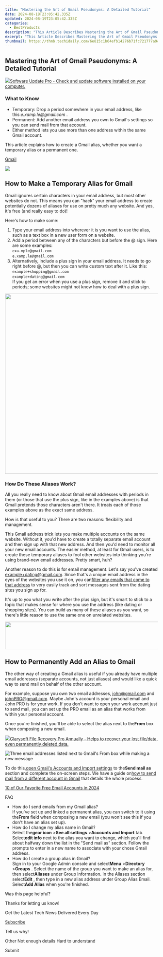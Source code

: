 ```yaml
---
title: "Mastering the Art of Gmail Pseudonyms: A Detailed Tutorial"
date: 2024-08-18T23:05:42.335Z
updated: 2024-08-19T23:05:42.335Z
categories:
  - BestProducts
description: "This Article Describes Mastering the Art of Gmail Pseudonyms: A Detailed Tutorial"
excerpt: "This Article Describes Mastering the Art of Gmail Pseudonyms: A Detailed Tutorial"
thumbnail: https://thmb.techidaily.com/6e815c1b64efb14276b71fc721777a9cc6b2edabdceffdbe6557dc25c31661ee.jpg
---
```


## Mastering the Art of Gmail Pseudonyms: A Detailed Tutorial
<!-- affiliate ads begin -->
<a href="https://order.glarysoft.com/order/checkout.php?PRODS=4691139&QTY=1&AFFILIATE=108875&CART=1"><img src="https://secure.avangate.com/images/merchant/6734fa703f6633ab896eecbdfad8953a/products/SU-200-1.png" border="0">Software Update Pro - Check and update software installed on your computer. </a>
<!-- affiliate ads end -->
### What to Know

* Temporary: Drop a period somewhere in your email address, like this:_e.xamp.le@gmail.com_ .
* Permanent: Add another email address you own to Gmail's settings so you can send mail from that account.
* Either method lets you use more than one address within the same Gmail account.

 This article explains how to create a Gmail alias, whether you want a temporary alias or a permanent one.

[Gmail](https://www.lifewire.com/best-gmail-tips-tricks-and-tutorials-1172146)

<!-- affiliate ads begin -->
<a href="https://shop.manycam.com/order/checkout.php?PRODS=17729331&QTY=1&AFFILIATE=108875&CART=1"><img src="https://secure.avangate.com/images/merchant/8230bea7d54bcdf99cdfe85cb07313d5/mcaffbanner600x500.png" border="0"></a>
<!-- affiliate ads end -->
## How to Make a Temporary Alias for Gmail

 Gmail ignores certain characters in your email address, but most other websites do not. This means you can "hack" your email address to create potentially dozens of aliases for use on pretty much any website. And yes, it's free (and really easy to do)!

 Here's how to make some:

1. Type your email address into wherever it is you want to use the alias, such as a text box in a new user form on a website.
2. Add a period between any of the characters but before the @ sign. Here are some examples:  
 `exa.mple@gmail.com`  
`e.xamp.le@gmail.com`
3. Alternatively, include a plus sign in your email address. It needs to go right before @, but then you can write custom text after it. Like this:  
 `example+shopping@gmail.com`  
`example+dating@gmail.com`  
 If you get an error when you use a plus sign, remove it and stick to periods; some websites might not know how to deal with a plus sign.

<!-- affiliate ads begin -->
<a href="https://mushroom-supplies.sjv.io/c/5597632/1692242/18134" target="_top" id="1692242"><img src="//a.impactradius-go.com/display-ad/18134-1692242" border="0" alt="" width="834" height="592"/></a><img height="0" width="0" src="https://imp.pxf.io/i/5597632/1692242/18134" style="position:absolute;visibility:hidden;" border="0" />
<!-- affiliate ads end -->
### How Do These Aliases Work?

 All you really need to know about Gmail email addresses with periods in them (or those that use the plus sign, like in the examples above) is that Gmail pretends those characters aren't there. It treats each of those examples above as the exact same address.

 How is that useful to you? There are two reasons: flexibility and management.

 This Gmail address trick lets you make multiple accounts on the same website. Without it, you'd have to create a totally separate email account and then sign up with that new address. And then you'd need to monitor all your new email accounts. The easier method, at least for Gmail users, is to create these temporary aliases to fool other websites into thinking you're using brand-new email addresses. Pretty smart, huh?

 Another reason to do this is for email management. Let's say you've created <example+dating@gmail.com>. Since that's a unique email address in the eyes of the websites you use it on, you can[filter any emails that come to that address](https://www.lifewire.com/easy-gmail-address-hacks-1616186) to very easily track and sort messages sent from the dating sites you sign up for.

 It's up to you what you write after the plus sign, but it's smart to stick to a topic that makes sense for where you use the address (like dating or shopping sites). You can build as many of these aliases as you want, so there's little reason to use the same one on unrelated websites.

<!-- affiliate ads begin -->
<a href="https://natural-cycles.sjv.io/c/5597632/2072200/17885" target="_top" id="2072200"><img src="//a.impactradius-go.com/display-ad/17885-2072200" border="0" alt="" width="728" height="90"/></a><img height="0" width="0" src="https://imp.pxf.io/i/5597632/2072200/17885" style="position:absolute;visibility:hidden;" border="0" />
<!-- affiliate ads end -->
## How to Permanently Add an Alias to Gmail

 The other way of creating a Gmail alias is useful if you already have multiple email addresses (separate accounts, not just aliases) and would like a quick way to send mail on behalf of the other account.

 For example, suppose you own two email addresses, <john@gmail.com> and <johnPRO@gmail.com>. Maybe John's account is your personal email and John PRO is for your work. If you don't want to open your work account just to send mail, you can set up the PRO email as an alias that works from within your personal account.

 Once you're finished, you'll be able to select the alias next to the**From** box when composing a new email.

<!-- affiliate ads begin -->
<a href="https://order.glarysoft.com/order/checkout.php?PRODS=35504869&QTY=1&AFFILIATE=108875&CART=1"><img src="https://secure.avangate.com/images/merchant/6734fa703f6633ab896eecbdfad8953a/products/1_FR-200-1.png" border="0">Glarysoft File Recovery Pro Annually -  Helps to recover your lost file/data, even permanently deleted data. 
</a>
<!-- affiliate ads end -->
![Three email addresses listed next to Gmail's From box while making a new message](https://www.lifewire.com/thmb/s927zYoisFYCpzO0pfUbsSpXTG4=/1500x0/filters:no_upscale():max_bytes(150000):strip_icc():format(webp)/gmail-aliases-9f19ea00154449a6bdfbe44f8a17a595.png)

 To do this,[open Gmail's Accounts and Import settings](https://mail.google.com/mail/u/0/#settings/accounts) to the**Send mail as** section and complete the on-screen steps. We have a guide on[how to send mail from a different account in Gmail](https://www.lifewire.com/send-mail-from-a-custom-email-address-with-gmail-1172019) that details the whole process.  

[10 of Our Favorite Free Email Accounts in 2024](https://www.lifewire.com/best-free-email-accounts-1356641)

 FAQ

* How do I send emails from my Gmail alias?  
 If you've set up and linked a permanent alias, you can switch to it using the**From** field when composing a new email (you won't see this if you don't have an alias set up).
* How do I change my alias name in Gmail?  
 Select the**gear icon** \>**See all settings** \>**Accounts and Import** tab. Select**edit info** next to the alias you want to change, which you'll find about halfway down the list in the "Send mail as" section. Follow the prompts to enter in a new name to associate with your chose Gmail address.
* How do I create a group alias in Gmail?  
 Sign in to your Google Admin console and select**Menu** \>**Directory** \>**Groups** . Select the name of the group you want to make an alias for, then select**Aliases** under Group Information. In the Aliases section select**Edit** , then type in a new alias address under Group Alias Email. Select**Add Alias** when you're finished.

Was this page helpful?

Thanks for letting us know!

 Get the Latest Tech News Delivered Every Day

[Subscribe](https://www.lifewire.com/#)

Tell us why!

 Other  Not enough details  Hard to understand

 Submit

<ins class="adsbygoogle"
     style="display:block"
     data-ad-format="autorelaxed"
     data-ad-client="ca-pub-7571918770474297"
     data-ad-slot="1223367746"></ins>



<ins class="adsbygoogle"
     style="display:block"
     data-ad-client="ca-pub-7571918770474297"
     data-ad-slot="8358498916"
     data-ad-format="auto"
     data-full-width-responsive="true"></ins>


